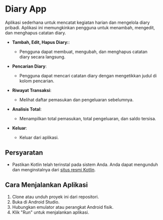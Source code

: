 # Diary App

Aplikasi sederhana untuk mencatat kegiatan harian dan mengelola diary pribadi. Aplikasi ini memungkinkan pengguna untuk menambah, mengedit, dan menghapus catatan diary.

- **Tambah, Edit, Hapus Diary:**: 
  - Pengguna dapat membuat, mengubah, dan menghapus catatan diary secara langsung.
  
- **Pencarian Diary**: 
  - Pengguna dapat mencari catatan diary dengan mengetikkan judul di kolom pencarian.

- **Riwayat Transaksi**: 
  - Melihat daftar pemasukan dan pengeluaran sebelumnya.

- **Analisis Total**: 
  - Menampilkan total pemasukan, total pengeluaran, dan saldo tersisa.

- **Keluar**: 
  - Keluar dari aplikasi.

## Persyaratan

- Pastikan Kotlin telah terinstal pada sistem Anda. Anda dapat mengunduh dan menginstalnya dari [situs resmi Kotlin](https://kotlinlang.org/).

## Cara Menjalankan Aplikasi

1. Clone atau unduh proyek ini dari repositori.
2. Buka di Android Studio.
3. Hubungkan emulator atau perangkat Android fisik.
4. Klik "Run" untuk menjalankan aplikasi.




